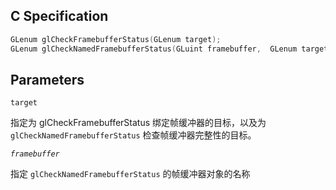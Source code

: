 ## C Specification

```c
GLenum glCheckFramebufferStatus(GLenum target);
GLenum glCheckNamedFramebufferStatus(GLuint framebuffer,  GLenum target);
```


## Parameters

`target`

指定为 glCheckFramebufferStatus 绑定帧缓冲器的目标，以及为 `glCheckNamedFramebufferStatus` 检查帧缓冲器完整性的目标。

*`framebuffer`*

指定 `glCheckNamedFramebufferStatus` 的帧缓冲器对象的名称
